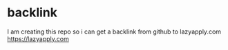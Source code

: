 # backlink
I am creating this repo so i can get a backlink from github to lazyapply.com
https://lazyapply.com 

